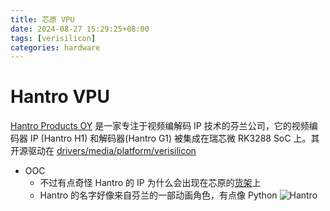 ```yaml
---
title: 芯原 VPU
date: 2024-08-27 15:29:25+08:00
tags: [verisilicon]
categories: hardware
---
```


# Hantro VPU

[Hantro Products OY](https://www.nexitventures.com/cases/hantro-products-oy/) 是一家专注于视频编解码 IP 技术的芬兰公司，它的视频编码器 IP (Hantro H1) 和解码器(Hantro G1) 被集成在瑞芯微 RK3288 SoC 上。其开源驱动在 [drivers/media/platform/verisilicon](https://elixir.bootlin.com/linux/v6.10.6/source/drivers/media/platform/verisilicon)

<!--more-->

- OOC
    - 不过有点奇怪 Hantro 的 IP 为什么会出现在芯原的[货架](https://www.verisilicon.com/cn/IPPortfolio/HantroVPUIP)上
    - Hantro 的名字好像来自芬兰的一部动画角色，有点像 Python
    ![Hantro](hantro.jpeg)


